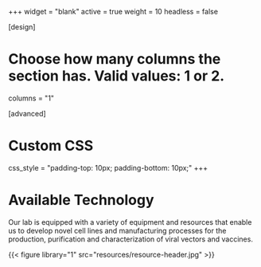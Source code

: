 +++
widget = "blank"
active = true
weight = 10
headless = false

[design]
  # Choose how many columns the section has. Valid values: 1 or 2.
  columns = "1"

[advanced]
 # Custom CSS
 css_style = "padding-top: 10px; padding-bottom: 10px;"
+++

# **Available Technology**

Our lab is equipped with a variety of equipment and resources that enable us to
develop novel cell lines and manufacturing processes for the production,
purification and characterization of viral vectors and vaccines.

{{< figure library="1" src="resources/resource-header.jpg" >}}
